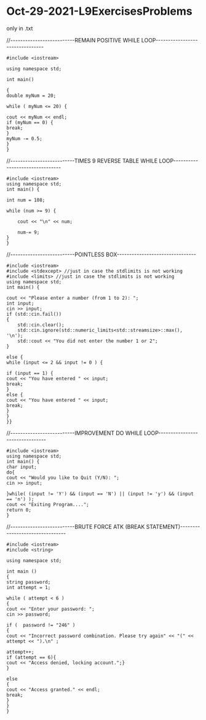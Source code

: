 # Oct-29-2021-L9ExercisesProblems
only in .txt

//--------------------------REMAIN POSITIVE WHILE LOOP--------------------------------

    #include <iostream>
  
    using namespace std;

    int main()

    {
    double myNum = 20;
    
    while ( myNum <= 20) {
    
    cout << myNum << endl;
    if (myNum == 0) {
    break;
    }
    myNum -= 0.5;
    }
    }


//--------------------------TIMES 9 REVERSE TABLE WHILE LOOP--------------------------------
  
    #include <iostream>
    using namespace std;
    int main() {
    
    int num = 108;
    
    while (num >= 9) { 
    
        cout << "\n" << num;

        num-= 9;
    }
    }

//--------------------------POINTLESS BOX--------------------------------

    #include <iostream>
    #include <stdexcept> //just in case the stdlimits is not working
    #include <limits> //just in case the stdlimits is not working
    using namespace std;
    int main() {

    cout << "Please enter a number (from 1 to 2): ";
    int input;
    cin >> input;
    if (std::cin.fail())
    {
        std::cin.clear();
        std::cin.ignore(std::numeric_limits<std::streamsize>::max(), '\n');
        std::cout << "You did not enter the number 1 or 2";
    }

    else {
    while (input <= 2 && input != 0 ) {

    if (input == 1) {
    cout << "You have entered " << input;
    break;
    }
    else {
    cout << "You have entered " << input;
    break;
    }
    }
    }}
    
//--------------------------IMPROVEMENT DO WHILE LOOP--------------------------------

    #include <iostream> 
    using namespace std; 
    int main() {
    char input; 
    do{
    cout << "Would you like to Quit (Y/N): ";
    cin >> input;
    
    }while( (input != 'Y') && (input == 'N') || (input != 'y') && (input == 'n') );
    cout << "Exiting Program....";
    return 0;
    }

//--------------------------BRUTE FORCE ATK (BREAK STATEMENT)--------------------------------

    #include <iostream>
    #include <string>
    
    using namespace std;
    
    int main ()
    {
    string password;
    int attempt = 1;
    
    while ( attempt < 6 )
    {
    cout << "Enter your password: ";
    cin >> password;
    
    if (  password != "246" )
    {
    cout << "Incorrect password combination. Please try again" << "(" << attempt << ").\n" ;
    
    attempt++;
    if (attempt == 6){
    cout << "Access denied, locking account.";}
    }
    
    else
    {
    cout << "Access granted." << endl;
    break;
    }
    }
    }
